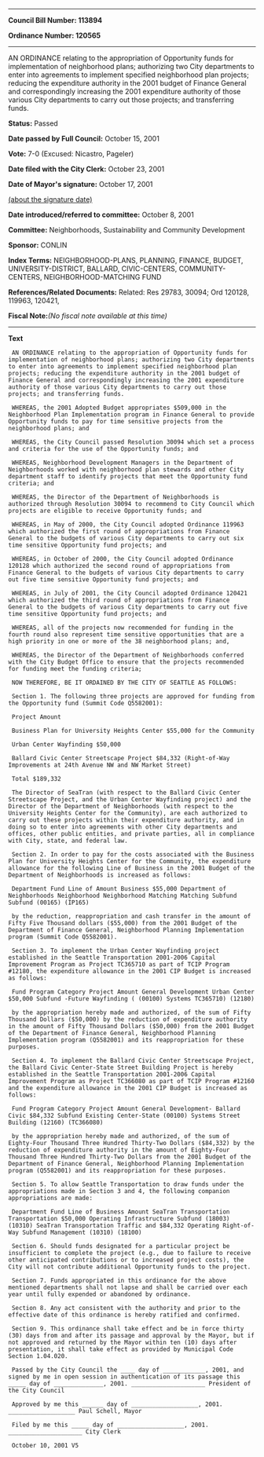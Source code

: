 

********

**Council Bill Number: 113894**
   
**Ordinance Number: 120565**
********

 AN ORDINANCE relating to the appropriation of Opportunity funds for implementation of neighborhood plans; authorizing two City departments to enter into agreements to implement specified neighborhood plan projects; reducing the expenditure authority in the 2001 budget of Finance General and correspondingly increasing the 2001 expenditure authority of those various City departments to carry out those projects; and transferring funds.

**Status:** Passed
   
**Date passed by Full Council:** October 15, 2001
   
**Vote:** 7-0 (Excused: Nicastro, Pageler)
   
**Date filed with the City Clerk:** October 23, 2001
   
**Date of Mayor's signature:** October 17, 2001
   
[(about the signature date)](/~public/approvaldate.htm)
   
   
   
**Date introduced/referred to committee:** October 8, 2001
   
**Committee:** Neighborhoods, Sustainability and Community Development
   
**Sponsor:** CONLIN
   
   
**Index Terms:** NEIGHBORHOOD-PLANS, PLANNING, FINANCE, BUDGET, UNIVERSITY-DISTRICT, BALLARD, CIVIC-CENTERS, COMMUNITY-CENTERS, NEIGHBORHOOD-MATCHING FUND

**References/Related Documents:** Related: Res 29783, 30094; Ord 120128, 119963, 120421,

**Fiscal Note:**_(No fiscal note available at this time)_

********

**Text**
   
```
 AN ORDINANCE relating to the appropriation of Opportunity funds for implementation of neighborhood plans; authorizing two City departments to enter into agreements to implement specified neighborhood plan projects; reducing the expenditure authority in the 2001 budget of Finance General and correspondingly increasing the 2001 expenditure authority of those various City departments to carry out those projects; and transferring funds.

 WHEREAS, the 2001 Adopted Budget appropriates $509,000 in the Neighborhood Plan Implementation program in Finance General to provide Opportunity funds to pay for time sensitive projects from the neighborhood plans; and

 WHEREAS, the City Council passed Resolution 30094 which set a process and criteria for the use of the Opportunity funds; and

 WHEREAS, Neighborhood Development Managers in the Department of Neighborhoods worked with neighborhood plan stewards and other City department staff to identify projects that meet the Opportunity fund criteria; and

 WHEREAS, the Director of the Department of Neighborhoods is authorized through Resolution 30094 to recommend to City Council which projects are eligible to receive Opportunity funds; and

 WHEREAS, in May of 2000, the City Council adopted Ordinance 119963 which authorized the first round of appropriations from Finance General to the budgets of various City departments to carry out six time sensitive Opportunity fund projects; and

 WHEREAS, in October of 2000, the City Council adopted Ordinance 120128 which authorized the second round of appropriations from Finance General to the budgets of various City departments to carry out five time sensitive Opportunity fund projects; and

 WHEREAS, in July of 2001, the City Council adopted Ordinance 120421 which authorized the third round of appropriations from Finance General to the budgets of various City departments to carry out five time sensitive Opportunity fund projects; and

 WHEREAS, all of the projects now recommended for funding in the fourth round also represent time sensitive opportunities that are a high priority in one or more of the 38 neighborhood plans; and,

 WHEREAS, the Director of the Department of Neighborhoods conferred with the City Budget Office to ensure that the projects recommended for funding meet the funding criteria;

 NOW THEREFORE, BE IT ORDAINED BY THE CITY OF SEATTLE AS FOLLOWS:

 Section 1. The following three projects are approved for funding from the Opportunity fund (Summit Code Q5582001):

 Project Amount

 Business Plan for University Heights Center $55,000 for the Community

 Urban Center Wayfinding $50,000

 Ballard Civic Center Streetscape Project $84,332 (Right-of-Way Improvements at 24th Avenue NW and NW Market Street)

 Total $189,332

 The Director of SeaTran (with respect to the Ballard Civic Center Streetscape Project, and the Urban Center Wayfinding project) and the Director of the Department of Neighborhoods (with respect to the University Heights Center for the Community), are each authorized to carry out these projects within their expenditure authority, and in doing so to enter into agreements with other City departments and offices, other public entities, and private parties, all in compliance with City, state, and federal law.

 Section 2. In order to pay for the costs associated with the Business Plan for University Heights Center for the Community, the expenditure allowance for the following Line of Business in the 2001 Budget of the Department of Neighborhoods is increased as follows:

 Department Fund Line of Amount Business $55,000 Department of Neighborhoods Neighborhood Neighborhood Matching Matching Subfund Subfund (00165) (IP165)

 by the reduction, reappropriation and cash transfer in the amount of Fifty Five Thousand dollars ($55,000) from the 2001 Budget of the Department of Finance General, Neighborhood Planning Implementation program (Summit Code Q5582001).

 Section 3. To implement the Urban Center Wayfinding project established in the Seattle Transportation 2001-2006 Capital Improvement Program as Project TC365710 as part of TCIP Program #12180, the expenditure allowance in the 2001 CIP Budget is increased as follows:

 Fund Program Category Project Amount General Development Urban Center $50,000 Subfund -Future Wayfinding ( (00100) Systems TC365710) (12180)

 by the appropriation hereby made and authorized, of the sum of Fifty Thousand Dollars ($50,000) by the reduction of expenditure authority in the amount of Fifty Thousand Dollars ($50,000) from the 2001 Budget of the Department of Finance General, Neighborhood Planning Implementation program (Q5582001) and its reappropriation for these purposes.

 Section 4. To implement the Ballard Civic Center Streetscape Project, the Ballard Civic Center-State Street Building Project is hereby established in the Seattle Transportation 2001-2006 Capital Improvement Program as Project TC366080 as part of TCIP Program #12160 and the expenditure allowance in the 2001 CIP Budget is increased as follows:

 Fund Program Category Project Amount General Development- Ballard Civic $84,332 Subfund Existing Center-State (00100) Systems Street Building (12160) (TC366080)

 by the appropriation hereby made and authorized, of the sum of Eighty-Four Thousand Three Hundred Thirty-Two Dollars ($84,332) by the reduction of expenditure authority in the amount of Eighty-Four Thousand Three Hundred Thirty-Two Dollars from the 2001 Budget of the Department of Finance General, Neighborhood Planning Implementation program (Q5582001) and its reappropriation for these purposes.

 Section 5. To allow Seattle Transportation to draw funds under the appropriations made in Section 3 and 4, the following companion appropriations are made:

 Department Fund Line of Business Amount SeaTran Transportation Transportation $50,000 Operating Infrastructure Subfund (18003) (10310) SeaTran Transportation Traffic and $84,332 Operating Right-of-Way Subfund Management (10310) (18100)

 Section 6. Should funds designated for a particular project be insufficient to complete the project (e.g., due to failure to receive other anticipated contributions or to increased project costs), the City will not contribute additional Opportunity funds to the project.

 Section 7. Funds appropriated in this ordinance for the above mentioned departments shall not lapse and shall be carried over each year until fully expended or abandoned by ordinance.

 Section 8. Any act consistent with the authority and prior to the effective date of this ordinance is hereby ratified and confirmed.

 Section 9. This ordinance shall take effect and be in force thirty (30) days from and after its passage and approval by the Mayor, but if not approved and returned by the Mayor within ten (10) days after presentation, it shall take effect as provided by Municipal Code Section 1.04.020.

 Passed by the City Council the ____ day of ____________, 2001, and signed by me in open session in authentication of its passage this _____ day of ______________, 2001. _____________________ President of the City Council

 Approved by me this ______ day of ___________________, 2001. ___________________ Paul Schell, Mayor

 Filed by me this _____ day of ___________________, 2001. _____________________ City Clerk

 October 10, 2001 V5

```
